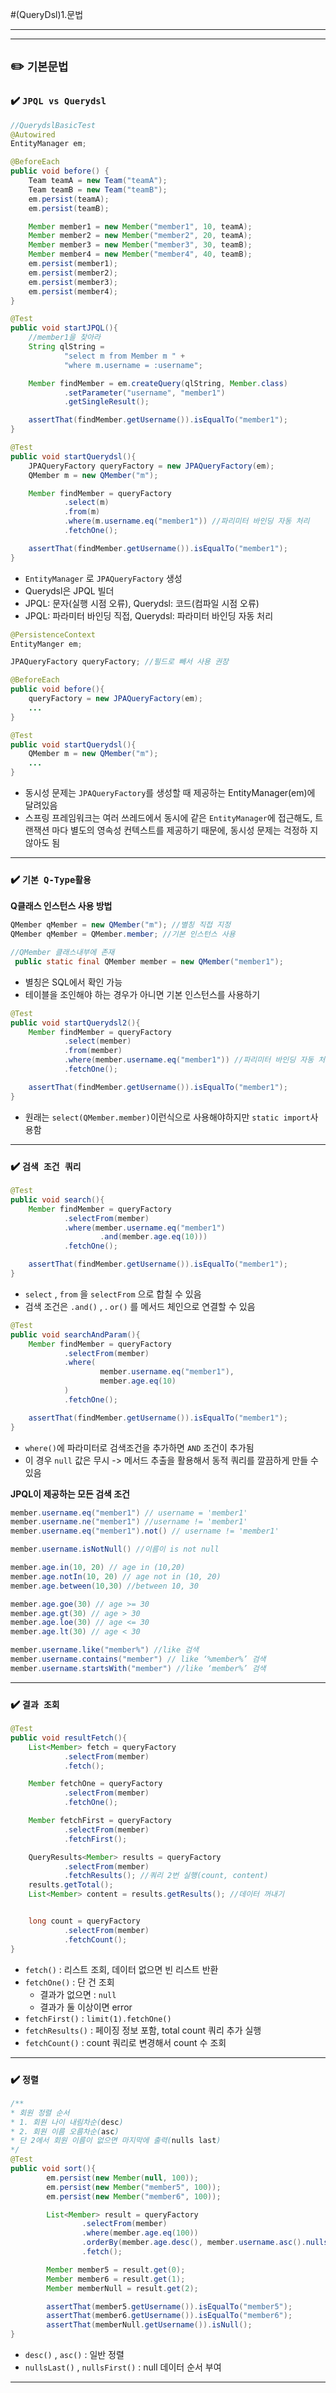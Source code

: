 #(QueryDsl)1.문법

---
---
## ✏️ `기본문법`
### ✔️ `JPQL vs Querydsl`
```java
//QuerydslBasicTest
@Autowired
EntityManager em;

@BeforeEach
public void before() {
    Team teamA = new Team("teamA");
    Team teamB = new Team("teamB");
    em.persist(teamA);
    em.persist(teamB);

    Member member1 = new Member("member1", 10, teamA);
    Member member2 = new Member("member2", 20, teamA);
    Member member3 = new Member("member3", 30, teamB);
    Member member4 = new Member("member4", 40, teamB);
    em.persist(member1);
    em.persist(member2);
    em.persist(member3);
    em.persist(member4);
}

@Test
public void startJPQL(){
    //member1을 찾아라
    String qlString =
            "select m from Member m " +
            "where m.username = :username";

    Member findMember = em.createQuery(qlString, Member.class)
            .setParameter("username", "member1")
            .getSingleResult();

    assertThat(findMember.getUsername()).isEqualTo("member1");
}

@Test
public void startQuerydsl(){
    JPAQueryFactory queryFactory = new JPAQueryFactory(em);
    QMember m = new QMember("m");

    Member findMember = queryFactory
            .select(m)
            .from(m)
            .where(m.username.eq("member1")) //파리미터 바인딩 자동 처리
            .fetchOne();

    assertThat(findMember.getUsername()).isEqualTo("member1");
}
```
- `EntityManager` 로 `JPAQueryFactory` 생성
- Querydsl은 JPQL 빌더
- JPQL: 문자(실행 시점 오류), Querydsl: 코드(컴파일 시점 오류)
- JPQL: 파라미터 바인딩 직접, Querydsl: 파라미터 바인딩 자동 처리

```java
@PersistenceContext
EntityManger em;

JPAQueryFactory queryFactory; //필드로 빼서 사용 권장

@BeforeEach
public void before(){
    queryFactory = new JPAQueryFactory(em);
    ...
}

@Test
public void startQuerydsl(){
    QMember m = new QMember("m");
    ...
}
```
- 동시성 문제는 `JPAQueryFactory`를 생성할 때 제공하는 EntityManager(em)에 달려있음
- 스프링 프레임워크는 여러 쓰레드에서 동시에 같은
`EntityManager`에 접근해도, 트랜잭션 마다 별도의 영속성 컨텍스트를 제공하기 때문에, 동시성 문제는 걱정하
지 않아도 됨



---
### ✔️ `기본 Q-Type활용`
**Q클래스 인스턴스 사용 방법**
```java
QMember qMember = new QMember("m"); //별칭 직접 지정
QMember qMember = QMember.member; //기본 인스턴스 사용
```
```java
//QMember 클래스내부에 존재
 public static final QMember member = new QMember("member1");
```
- 별칭은 SQL에서 확인 가능
- 테이블을 조인해야 하는 경우가 아니면 기본 인스턴스를 사용하기

```java
@Test
public void startQuerydsl2(){
    Member findMember = queryFactory
            .select(member)
            .from(member)
            .where(member.username.eq("member1")) //파리미터 바인딩 자동 처리
            .fetchOne();

    assertThat(findMember.getUsername()).isEqualTo("member1");
}
```
- 원래는 `select(QMember.member)`이런식으로 사용해야하지만 `static import`사용함


----
### ✔️ `검색 조건 쿼리`
```java
@Test
public void search(){
    Member findMember = queryFactory
            .selectFrom(member)
            .where(member.username.eq("member1")
                    .and(member.age.eq(10)))
            .fetchOne();

    assertThat(findMember.getUsername()).isEqualTo("member1");
}
```
- `select` , `from` 을 `selectFrom` 으로 합칠 수 있음
- 검색 조건은 `.and()` , . `or()` 를 메서드 체인으로 연결할 수 있음

```java
@Test
public void searchAndParam(){
    Member findMember = queryFactory
            .selectFrom(member)
            .where(
                    member.username.eq("member1"),
                    member.age.eq(10)
            )
            .fetchOne();

    assertThat(findMember.getUsername()).isEqualTo("member1");
}
```
- `where()`에 파라미터로 검색조건을 추가하면 `AND` 조건이 추가됨
- 이 경우 `null` 값은 무시 -> 메서드 추출을 활용해서 동적 쿼리를 깔끔하게 만들 수 있음


**JPQL이 제공하는 모든 검색 조건**
```java
member.username.eq("member1") // username = 'member1'
member.username.ne("member1") //username != 'member1'
member.username.eq("member1").not() // username != 'member1'

member.username.isNotNull() //이름이 is not null

member.age.in(10, 20) // age in (10,20)
member.age.notIn(10, 20) // age not in (10, 20)
member.age.between(10,30) //between 10, 30

member.age.goe(30) // age >= 30
member.age.gt(30) // age > 30
member.age.loe(30) // age <= 30
member.age.lt(30) // age < 30

member.username.like("member%") //like 검색
member.username.contains("member") // like ‘%member%’ 검색
member.username.startsWith("member") //like ‘member%’ 검색
```

---
### ✔️ `결과 조회`

```java
@Test
public void resultFetch(){
    List<Member> fetch = queryFactory
            .selectFrom(member)
            .fetch();

    Member fetchOne = queryFactory
            .selectFrom(member)
            .fetchOne();

    Member fetchFirst = queryFactory
            .selectFrom(member)
            .fetchFirst();

    QueryResults<Member> results = queryFactory
            .selectFrom(member)
            .fetchResults(); //쿼리 2번 실행(count, content)
    results.getTotal();
    List<Member> content = results.getResults(); //데이터 꺼내기


    long count = queryFactory
            .selectFrom(member)
            .fetchCount();
}
```
- `fetch()` : 리스트 조회, 데이터 없으면 빈 리스트 반환
- `fetchOne()` : 단 건 조회
    - 결과가 없으면 : `null` 
    - 결과가 둘 이상이면 error
- `fetchFirst()` : `limit(1).fetchOne()`
- `fetchResults()` : 페이징 정보 포함, total count 쿼리 추가 실행
- `fetchCount()` : count 쿼리로 변경해서 count 수 조회


---
### ✔️ `정렬`

```java
/**
* 회원 정렬 순서
* 1. 회원 나이 내림차순(desc)
* 2. 회원 이름 오름차순(asc)
* 단 2에서 회원 이름이 없으면 마지막에 출력(nulls last)
*/
@Test
public void sort(){
        em.persist(new Member(null, 100));
        em.persist(new Member("member5", 100));
        em.persist(new Member("member6", 100));

        List<Member> result = queryFactory
                .selectFrom(member)
                .where(member.age.eq(100))
                .orderBy(member.age.desc(), member.username.asc().nullsLast())
                .fetch();

        Member member5 = result.get(0);
        Member member6 = result.get(1);
        Member memberNull = result.get(2);

        assertThat(member5.getUsername()).isEqualTo("member5");
        assertThat(member6.getUsername()).isEqualTo("member6");
        assertThat(memberNull.getUsername()).isNull();
}
```
- `desc()` , `asc()` : 일반 정렬
- `nullsLast()` , `nullsFirst()` : null 데이터 순서 부여


----
